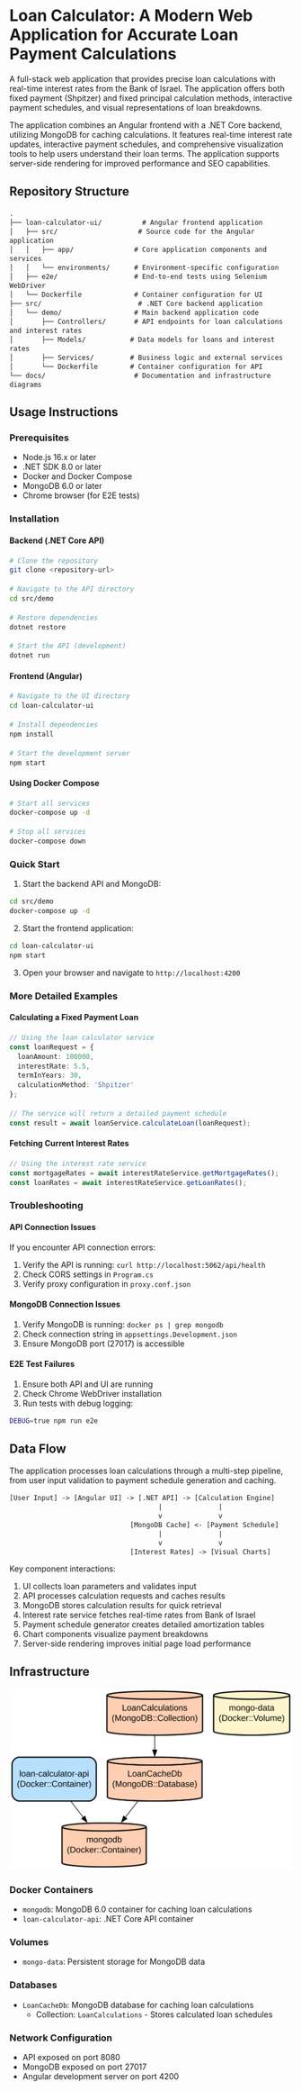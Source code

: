 # Loan Calculator: A Modern Web Application for Accurate Loan Payment Calculations

A full-stack web application that provides precise loan calculations with real-time interest rates from the Bank of Israel. The application offers both fixed payment (Shpitzer) and fixed principal calculation methods, interactive payment schedules, and visual representations of loan breakdowns.

The application combines an Angular frontend with a .NET Core backend, utilizing MongoDB for caching calculations. It features real-time interest rate updates, interactive payment schedules, and comprehensive visualization tools to help users understand their loan terms. The application supports server-side rendering for improved performance and SEO capabilities.

## Repository Structure
```
.
├── loan-calculator-ui/          # Angular frontend application
│   ├── src/                    # Source code for the Angular application
│   │   ├── app/               # Core application components and services
│   │   └── environments/      # Environment-specific configuration
│   ├── e2e/                   # End-to-end tests using Selenium WebDriver
│   └── Dockerfile             # Container configuration for UI
├── src/                        # .NET Core backend application
│   └── demo/                  # Main backend application code
│       ├── Controllers/       # API endpoints for loan calculations and interest rates
│       ├── Models/           # Data models for loans and interest rates
│       ├── Services/         # Business logic and external services
│       └── Dockerfile        # Container configuration for API
└── docs/                      # Documentation and infrastructure diagrams
```

## Usage Instructions
### Prerequisites
- Node.js 16.x or later
- .NET SDK 8.0 or later
- Docker and Docker Compose
- MongoDB 6.0 or later
- Chrome browser (for E2E tests)

### Installation

#### Backend (.NET Core API)
```bash
# Clone the repository
git clone <repository-url>

# Navigate to the API directory
cd src/demo

# Restore dependencies
dotnet restore

# Start the API (development)
dotnet run
```

#### Frontend (Angular)
```bash
# Navigate to the UI directory
cd loan-calculator-ui

# Install dependencies
npm install

# Start the development server
npm start
```

#### Using Docker Compose
```bash
# Start all services
docker-compose up -d

# Stop all services
docker-compose down
```

### Quick Start
1. Start the backend API and MongoDB:
```bash
cd src/demo
docker-compose up -d
```

2. Start the frontend application:
```bash
cd loan-calculator-ui
npm start
```

3. Open your browser and navigate to `http://localhost:4200`

### More Detailed Examples

#### Calculating a Fixed Payment Loan
```typescript
// Using the loan calculator service
const loanRequest = {
  loanAmount: 100000,
  interestRate: 5.5,
  termInYears: 30,
  calculationMethod: 'Shpitzer'
};

// The service will return a detailed payment schedule
const result = await loanService.calculateLoan(loanRequest);
```

#### Fetching Current Interest Rates
```typescript
// Using the interest rate service
const mortgageRates = await interestRateService.getMortgageRates();
const loanRates = await interestRateService.getLoanRates();
```

### Troubleshooting

#### API Connection Issues
If you encounter API connection errors:
1. Verify the API is running: `curl http://localhost:5062/api/health`
2. Check CORS settings in `Program.cs`
3. Verify proxy configuration in `proxy.conf.json`

#### MongoDB Connection Issues
1. Verify MongoDB is running: `docker ps | grep mongodb`
2. Check connection string in `appsettings.Development.json`
3. Ensure MongoDB port (27017) is accessible

#### E2E Test Failures
1. Ensure both API and UI are running
2. Check Chrome WebDriver installation
3. Run tests with debug logging:
```bash
DEBUG=true npm run e2e
```

## Data Flow
The application processes loan calculations through a multi-step pipeline, from user input validation to payment schedule generation and caching.

```ascii
[User Input] -> [Angular UI] -> [.NET API] -> [Calculation Engine]
                                     |              |
                                     v              v
                              [MongoDB Cache] <- [Payment Schedule]
                                     |              |
                                     v              v
                              [Interest Rates] -> [Visual Charts]
```

Key component interactions:
1. UI collects loan parameters and validates input
2. API processes calculation requests and caches results
3. MongoDB stores calculation results for quick retrieval
4. Interest rate service fetches real-time rates from Bank of Israel
5. Payment schedule generator creates detailed amortization tables
6. Chart components visualize payment breakdowns
7. Server-side rendering improves initial page load performance

## Infrastructure

![Infrastructure diagram](./docs/infra.svg)

### Docker Containers
- `mongodb`: MongoDB 6.0 container for caching loan calculations
- `loan-calculator-api`: .NET Core API container

### Volumes
- `mongo-data`: Persistent storage for MongoDB data

### Databases
- `LoanCacheDb`: MongoDB database for caching loan calculations
  - Collection: `LoanCalculations` - Stores calculated loan schedules

### Network Configuration
- API exposed on port 8080
- MongoDB exposed on port 27017
- Angular development server on port 4200